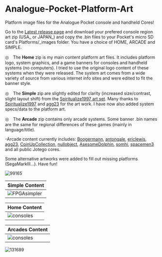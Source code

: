 # Analogue-Pocket-Platform-Art

Platform image files for the Analogue Pocket console and handheld Cores!

Go to the [Latest release page](https://github.com/Shissa43/Analogue-Pocket-Platform-Art/releases/tag/v0.2.5) and download your prefered console region art zip (USA_ or JAPAN_) and copy the .bin files to your Pocket's micro SD card's Platforms/_images folder.
You have a choice of HOME, ARCADE and SIMPLE.

◎　The **Home** zip is my main content platform art files. It includes platform logo, system graphics, and a game banners for consoles and handheld systems (no computers). I tried to use the original logo content of these systems when they were released. The system art comes from a wide variety of source from various internet info sites and were edited to fit the banner style.

◎　The **Simple** zip are slightly edited for clarity (increased size/contrast, slight layout shift) from the [Spiritualize1997 art set](https://github.com/spiritualized1997/openFPGA-Platform-Art-Set). Many thanks to [Spiritualize1997](https://github.com/spiritualized1997) and [agg23](https://github.com/agg23) for the art work. I have now also added system specs/data to the platform art.

◎　The **Arcade** zip contains only arcade systems. Some banner .bin names are the same for regional differences of these games (mainly in language/title). 


-Arcade content currently includes:
[Boogermann](https://github.com/opengateware), [antongale](https://github.com/antongale), [ericlewis](https://github.com/ericlewis), [agg23](https://github.com/agg23/openfpga-pong), [CoinUpCollection](https://github.com/Coin-OpCollection/Distribution-OpenFPGA), [nullobject](https://github.com/nullobject/openfpga-tecmo), [AsesomeDolphin](https://github.com/AwesomeDolphin), [somhi](https://github.com/somhi/FlappyBird), [spacemen3](https://github.com/spacemen3/PDP-1) and all public Jotego cores.

Some alternative artworks were added to fill out missing platforms (SegaMarkIII...).
Have fun!

![99165](https://user-images.githubusercontent.com/123542883/222607932-414202ec-5a4d-444e-8fb3-b7d1d9ac738c.gif)

| Simple Content |
| ------------- |
|  ![FPGAsimpler](https://github.com/Shissa43/Analogue-Pocket-Platform-Art/assets/123542883/3e719f38-fd44-48ce-89ac-b4d33c643692)



 





| Home Content | 
| ------------- |
| ![consoles](https://github.com/Shissa43/Analogue-Pocket-Platform-Art/assets/123542883/bd39da30-a948-435d-a2ea-53fc8f5bc678)


 

| Arcades Content | 
| ------------- |
| ![consoles](https://github.com/Shissa43/Analogue-Pocket-Platform-Art/assets/123542883/18c4ca99-2e5d-4424-b045-524066e694ad)







![131689](https://user-images.githubusercontent.com/123542883/222607670-7210c82e-fa3e-460f-a8e0-ef81bb5c7ec5.gif)

